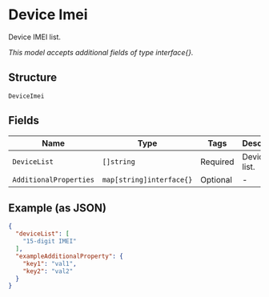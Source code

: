 
# Device Imei

Device IMEI list.

*This model accepts additional fields of type interface{}.*

## Structure

`DeviceImei`

## Fields

| Name | Type | Tags | Description |
|  --- | --- | --- | --- |
| `DeviceList` | `[]string` | Required | Device IMEI list. |
| `AdditionalProperties` | `map[string]interface{}` | Optional | - |

## Example (as JSON)

```json
{
  "deviceList": [
    "15-digit IMEI"
  ],
  "exampleAdditionalProperty": {
    "key1": "val1",
    "key2": "val2"
  }
}
```

